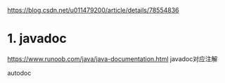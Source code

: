 
https://blog.csdn.net/u011479200/article/details/78554836















# 1. javadoc










https://www.runoob.com/java/java-documentation.html
javadoc对应注解












autodoc












